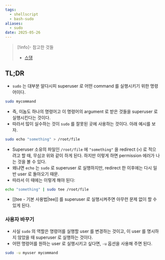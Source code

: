 ```yaml
---
tags:
  - shellscript
  - bash-sudo
aliases:
  - sudo
date: 2025-05-26
---
```

> [!info]- 참고한 것들
> - [스댕](https://serverfault.com/a/70742)

## TL;DR

- `sudo` 는 대부분 알다시피 superuser 로 어떤 command 를 실행시키기 위한 명령어이다.

```bash
sudo mycommand
```

- 즉, 이놈도 하나의 명령어고 이 명령어의 argument 로 받은 것들을 superuser 로 실행시킨다는 것이다.
- 따라서 많이 실수하는 것이 `sudo` 를 잘못된 곳에 사용하는 것이다. 아래 예시를 보자.

```bash
sudo echo "something" > /root/file
```

- Superuser 소유의 파일인 `/root/file` 에 `"something"` 을 redirect (`>`) 로 적으려고 할 때, 무심코 위와 같이 하게 된다. 하지만 이렇게 하면 permission 에러가 나는 것을 볼 수 있다.
- 왜냐면 `echo` 는 `sudo` 로 superuser 로 실행하지만, redirect 한 이후에는 다시 일반 user 로 돌아오기 때문.
- 따라서 이 때에는 이렇게 해야 된다:

```bash
echo "something" | sudo tee /root/file
```

- [[tee - 기본 사용법|tee]] 를 superuser 로 실행시켜주면 아무런 문제 없이 할 수 있게 된다.

### 사용자 바꾸기

- 사실 `sudo` 의 역할은 명령어를 실행할 user 를 변경하는 것이고, 이 user 를 명시하지 않았을 때 superuser 로 실행하는 것이다.
- 어떤 명령어를 원하는 user 로 실행시키고 싶다면, `-u` 옵션을 사용해 주면 된다.

```bash
sudo -u myuser mycommand
```